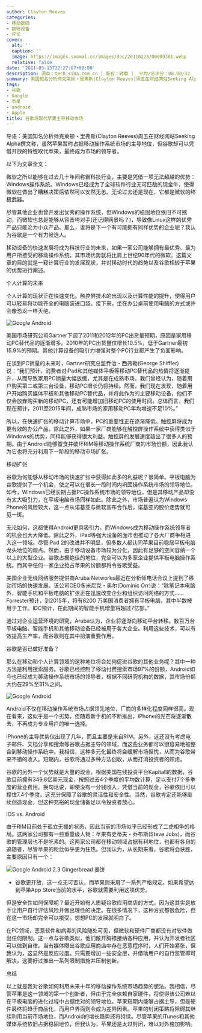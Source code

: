 ```yaml
---
author: Clayton Reeves
categories:
- 移动数码
- 数码设备
- 评论
cover:
  alt: ''
  caption: ''
  image: https://images.soomal.cc/images/doc/20110223/00009381.webp
  relative: false
date: '2011-03-13T22:27:07+08:00'
description: 源自：tech.sina.com.cn | 版权：转载 |  平均/总评分：08.00/32
summary: 美国知名分析师克莱顿・里弗斯(Clayton Reeves)周五在财经网站Seeking Alpha撰文称，虽然苹果暂时占据移动操作系统市场的主导地位，但谷歌却可以凭借开放的特性取代苹果，最终成为市场的领导者。微软之所以能够在过去几十年间称霸科技行业，主要是凭借一项无法超越的优势：Windows操作系统……
tags:
- 谷歌
- Google
- 苹果
- android
- Apple
title: 谷歌将取代苹果主导移动市场
---
```


导语：美国知名分析师克莱顿・里弗斯(Clayton Reeves)周五在财经网站Seeking Alpha撰文称，虽然苹果暂时占据移动操作系统市场的主导地位，但谷歌却可以凭借开放的特性取代苹果，最终成为市场的领导者。



以下为文章全文：



微软之所以能够在过去几十年间称霸科技行业，主要是凭借一项无法超越的优势：Windows操作系统。Windows已经成为了全球软件行业无可匹敌的现金牛，使得微软在做出了糟糕决策后依然可以安然无恙。无论过去还是现在，它都是微软的终极武器。



尽管其他企业也曾开发出优秀的操作系统，但Windows的稳固地位依旧不可撼动，而微软也总是能够从容击垮对手(还记得网景吗？)，导致像Linux这样的优秀产品只能沦为小众产品。那么，谁将是下一个有可能拥有同样优势的企业呢？我认为谷歌是一个有力候选人。



移动设备的快速发展将成为科技行业的未来，如果一家公司能够拥有最优秀、最为用户所接受的移动操作系统，其市场优势就将比肩上世纪90年代的微软。这篇文章的目的就是一窥计算行业的发展现状，并对移动时代的趋势以及谷歌相较于苹果的优势进行阐述。



个人计算的未来



个人计算的现状正在快速变化。触控屏技术的出现以及计算性能的提升，使得用户可以轻易将功能齐全的电脑装进口袋。接下来，坐在办公桌前使用电脑的方式或许会像恐龙一样灭绝。



![Google Android](https://images.soomal.cc/images/doc/20110223/00009381.webp)



美国市场研究公司Gartner下调了2011和2012年的PC出货量预期，原因是家用移动PC替代品的逐渐增多。2010年的PC出货量仅增长10.5%，低于Gartner最初15.9%的预期。其他计算设备的吸引力增强对整个PC行业都产生了负面影响。



在谈到PC销量的未来时，Gartner研究总监乔治・西弗勒(George Shiffler)说：“我们预计，消费者对iPad和其他媒体平板等移动PC替代品的热情将逐渐提升，从而导致家用PC销量大幅放缓，尤其是在成熟市场。我们曾经认为，随着用户购买第二或第三台设备，移动PC增长仍将持续。然而，我们现在发现，随着用户开始购买媒体平板和其他移动PC替代品，并将此作为的主要移动设备，他们不仅会放弃购买新的移动PC，还有可能增加旧移动PC的使用时间。总体而言，我们现在预计，2011至2015年间，成熟市场的家用移动PC年均增速不足10%。”



所以，在快速扩张的移动计算市场中，PC的重要性正在逐渐降低。触控屏将成为更有效的办公产品。除此之外，如果一家厂商能够在触控屏操作系统中获得类似于Windows的优势，同样能够获得很大利益。触控屏的发展速度超出了很多人的预期。由于Android能够蚕食并破坏RIM等移动操作系统厂商的市场份额，因此我认为它也将充分利用下一阶段的移动市场扩张。



移动扩张



谷歌为何能够从移动市场的快速扩张中获得如此多的利益呢？很简单。平板电脑为谷歌提供了一个机会，使之可以在很长一段时间内巩固操作系统市场的领导地位。如今，Windows已经长期占据PC操作系统市场的领导地位，但是其移动产品却没有太大吸引力，在平板电脑市场同样如此。除此之外，市场普遍认为Windows Phone的风险较大，这一点从诺基亚与微软宣布合作后，诺基亚的股价走势就可见一斑。



无论如何，这都使得Android更具吸引力，而Windows成为移动操作系统领导者的机会也大大降低。除此之外，iPad等强大设备的面市也推动了各大厂商争相进入这一领域。尽管iPad 2的改进并不明显，但多数人都认同苹果目前稳居平板电脑龙头地位的观点。然而，由于移动设备市场较为分化，因此有足够的空间容纳一个以上的大型企业。谷歌占据绝佳的地位，完全可以为多家企业提供平板电脑操作系统。而其中任何一家企业抢占苹果的份额都将令谷歌受益。



美国企业无线网络服务提供商Aruba Networks最近在分析师电话会议上提到了移动市场的快速发展。该公司CEO多米尼克・奥尔(Dominic Orr)说：“除笔记本电脑外，智能手机和平板电脑的扩张正在迅速改变企业和组织访问网络的方式……Forrester预计，到2015年，将有8200 万美国消费者拥有平板电脑，其中半数被用于工作。IDC预计，在此期间的智能手机增量将超过7亿部。”



通过对企业运营环境的研究，Aruba认为，企业将逐渐向移动平台转移。数百万台平板电脑、智能手机和其他移动设备已经被用于各大企业。利用这些技术，可以有效提高生产率，而谷歌则在其中扮演重要作用。



谷歌是否已做好准备？



那么在移动和个人计算领域的这种地位将会如何促进谷歌的其他业务呢？其中一种方法是利用搜索服务。谷歌已经控制了移动付费搜索市场97%的份额，Android如今也已经成为移动操作系统市场的领导者，根据不同研究机构的数据，其市场份额大约在29%至31%之间。



![Google Android](https://images.soomal.cc/images/doc/20110102/00009005.webp)



Android不仅在移动操作系统市场占据领先地位，厂商的多样化程度同样很高。现在看来，这似乎是一个劣势，但随着新手机的不断推出，iPhone的光芒将逐渐散去，不再成为专业用户的唯一选择。



iPhone的主导优势仅出现了几年，而且主要是来自RIM。另外，这还没有考虑电子邮件、文档分享和搜索等谷歌占据主导的领域，而这些业务都可以很容易地被整合到移动操作系统中。我相信，这种多元化最终将会缓解市场担忧，从而为谷歌带来不错的收入。短期内，谷歌将通过多种方法创收，从而打消投资者的顾虑。



谷歌的另外一个优势就是大量的现金。根据美国在线投资平台Kapitall的数据，谷歌目前拥有349.8亿美元现金，按照过去4个季度的平均数计算，足以支付7个多季度的营业费用。换句话说，即使没有一分钱收入，凭借当前的现金，谷歌依旧可以撑住7.4个季度。这充分保障了谷歌的灵活性和安全性。当然，谷歌肯定还能够继续创造现金，但这种充裕的现金储备足以令投资者放心。



iOS vs. Android



由于RIM目前处于孤立无援的状态，因此当前的市场似乎已经形成了二虎相争的格局。这两家公司都有一些重量级人物：苹果有史蒂夫・乔布斯(Steve Jobs)，而谷歌的管理层也不是吃素的。这两家公司都在移动领域占据有利地位，也都有各自的追随者，尽管苹果的粉丝似乎更为狂热。但我认为，从长期来看，谷歌将会获胜，主要原因只有一个：



![Google Android 2.3 Gingerbread 姜饼](https://images.soomal.cc/images/doc/20110225/00009405.webp)



- 谷歌更开放，这一点无可否认，而苹果则采用了一系列严格规定。如果希望达到苹果App Store当前的水平，谷歌就需要利用这项优势。



但是安全性如何保障呢？最近开始有人质疑谷歌应用商店的方式，因为这其实是放手让用户自行评估风险并做出理性的决定。在很多情况下，这种方式都很危险，但在这一市场却完全可以接受。想想PC的发展就明白了。



在PC领域，恶意软件和病毒的风险随处可见，但微软和硬件厂商都没有对软件做出任何限制。这一点与谷歌类似，他们敞开胸襟接纳各种应用，并认为开发者社区可以做到自律。当有媒体曝出谷歌应用商店中存在恶意程序时，人们开始紧张，但我认为，这显然是反应过度。只需要增加一些安全层，并借助用户的自行监管即可解决。这要好过推出一系列限制措施并压制创新。



总结



以上就是我对谷歌如何利用未来十年的移动操作系统市场趋势的想法。我相信，尽管苹果是这一领域的第一个创新者，但由于完全依赖自家硬件，将使得该公司难以在平板电脑的进化过程中占据绝对的领导地位。苹果短期内能够占据主导，但是硬件最终将趋于商品化，而用户界面则会成为差异因素。苹果的封闭策略将阻碍其继续利用当前市场地位，而Android的增长趋势还将持续。尽管苹果的iTunes和其他媒体系统依旧占据稳固地位，但我认为，苹果还是太过封闭，难以对外施加影响。